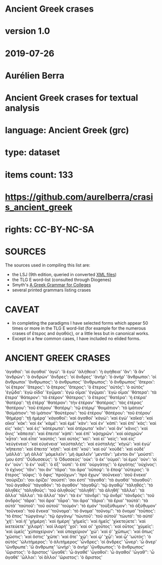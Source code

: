 # Ancient Greek crases
# version 1.0
# 2019-07-26
# Aurélien Berra
# 
# Ancient Greek crases for textual analysis
# language: Ancient Greek (grc)
# type: dataset
# items count: 133
# https://github.com/aurelberra/crasis_ancient_greek
# rights: CC-BY-NC-SA

# SOURCES

The sources used in compiling this list are:
* the LSJ (9th edition, queried in converted [XML files](https://github.com/gcelano/LSJ_GreekUnicode))
* the TLG E word-list (consulted through Diogenes)
* Smyth's [A Greek Grammar for Colleges](http://www.perseus.tufts.edu/hopper/text?doc=Perseus%3Atext%3A1999.04.0007%3Apart%3D1%3Achapter%3D2%3Asection%3D3)
* several printed grammars listing crases

# CAVEAT

* In completing the paradigms I have selected forms which appear 50 times or more in the TLG E word-list (for example for the numerous crases of ἕτερος and ἀγαθός), or a little less but in canonical works.
* Except in a few common cases, I have included no elided forms.

# ANCIENT GREEK CRASES

'ἁγαθαί': 'αἱ ἀγαθαί'
'ἁγώ': 'ἃ ἐγώ'
'ἁλήθεια': 'ἡ ἀγήθεια'
'ἅν': 'ἃ ἄν'
'ἁνδρών': 'ὁ ἀνδρών'
'ἅνδρες': 'οἱ ἄνδρες'
'ἁνήρ': 'ὁ ἀνήρ'
'ἅνθρωποι': 'οἱ ἄνθρωποι'
'ἅνθρωπος': 'ὁ ἀνθρωπος'
'ἅνθρωπος': 'ὁ ἄνθρωπος'
'ἅτεροι': 'οἱ ἕτεροι'
'ἅτερος': 'ὁ ἅτερος'
'ἅτερος': 'ὁ ἕτερος'
'αὑτός': 'ὁ αὐτός'
'ἐγᾦδα': 'ἐγὼ οἶδα'
'ἐγᾦμαι': 'ἐγὼ οἶμαι'
'ἐγῷμαι': 'ἐγὼ οἶμαι'
'θάτερα': 'τὰ ἕτερα'
'θάτερον': 'τὸ ἑτέρον'
'θάτερος': 'ὁ ἕτερος'
'θατέρα': 'ἡ ἑτέρα'
'θατέρᾳ': 'τῇ ἑτέρᾳ'
'θατέραν': 'τὴν ἑτέραν'
'θατέρας': 'τὰς ἑτέρας'
'θατέρου': 'τοῦ ἑτέρου'
'θατέρῳ': 'τῷ ἑτέρῳ'
'θοιμάτιον': 'τὸ ἱμάτιον'
'θοἰμάτιον': 'τὸ ἱμάτιον'
'θοὐτέρου': 'τοῦ ἑτέρου'
'θἀτέρου': 'τοῦ ἑτέρου'
'θἠμέρᾳ': 'τῇ ἡμέρᾳ'
'κἀγαθοί': 'καὶ ἀγαθοί'
'κἀγώ': 'καὶ ἐγώ'
'καἴκα': 'καὶ αἴκα'
'κἀκ': 'καὶ ἐκ'
'κἀμέ': 'καὶ ἐμέ'
'κἀν': 'καὶ ἐν'
'κἀπί': 'καὶ ἐπί'
'κἀς': 'καὶ εἰς'
'κἀς': 'καὶ ἐς'
'κἀτέρωτα': 'καὶ ἀτέρωτα'
'κἄν': 'καὶ ἄν'
'κἄνις': 'καὶ ἄνις'
'κἄπειτα': 'καὶ ἔπειτα'
'κᾀπί': 'καὶ ἐπί'
'κᾀσχρῶν': 'καὶ αἰσχρῶν'
'κᾆτα': 'καὶ εἶτα'
'καὐτός': 'καὶ αὐτός'
'κεἰ': 'καὶ εἰ'
'κεἰς': 'καὶ εἰς'
'κεὐγένεια': 'καὶ εὐγένεια'
'κεὐσταλής': 'καὶ εὐσταλής'
'κἠγώ': 'καὶ ἐγώ'
'κἤπειτα': 'καὶ ἔπειτα'
'κἠπί': 'καὶ ἐπί'
'κοὐ': 'καὶ οὐ'
'κοὐδέ': 'καὶ οὐδέ'
'μἀλλά': 'μὴ ἀλλά'
'μἀμελεῖν': 'μὴ ἀμελεῖν'
'μεντἄν': 'μέντοι ἄν'
'μοὐστί': 'μου ἐστί'
'Οὑδυσσεύς': 'ὁ Ὀδυσσεύς'
'οὑκ': 'ὁ ἐκ'
'οὑμοί': 'οἱ ἐμοί'
'οὑν': 'οἱ ἐν'
'οὑν': 'ὁ ἐν'
'οὑξ': 'ὁ ἐξ'
'οὑπί': 'ὁ ἐπί'
'οὑργάτης': 'ὁ ἐργάτης'
'οὑχῖνος': 'ὁ ἐχῖνος'
'τἄν': 'τοι ἄν'
'τἄρα': 'τοι ἄρα'
'οὕποψ': 'ὁ ἔποψ'
'οὕτερος': 'ὁ ἕτερος'
'οὕφις': 'ὁ ὄφις'
'προὔχων': 'πρὸ ἔχων'
'σοὔνεκα': 'σοῦ ἕνεκα'
'σοὐρίζει': 'σοι ὁρίζει'
'σοὐστί': 'σοι ἐστί'
'τἀγαθά': 'τὰ ἀγαθά'
'τἀγαθοῦ': 'τοῦ ἀγαθοῦ'
'τἀγαθόν': 'τὸ ἀγαθόν'
'τἀγαθῷ': 'τῷ ἀγαθῷ'
'τἀληθές': 'τὸ ἀληθές'
'τἀληθοῦς': 'τοῦ ἀληθοῦς'
'τἀληθῆ': 'τὰ ἀληθῆ'
'τἄλλα': 'τὰ ἄλλα'
'τἆλλα': 'τὰ ἄλλα'
'τἀν': 'τὰ ἐν'
'τἀνδρί': 'τῷ ἀνδρί'
'τἀνδρός': 'τοῦ ἀνδρός'
'τἄρα': 'τοὶ ἄρα'
'τἆρα': 'τοι ἄρα'
'τἄρια': 'τὰ ἔρια'
'ταὐτά': 'τὰ αὐτά'
'ταὐτοῦ': 'τοῦ αὐτοῦ'
'τοὐμόν': 'τὸ ἐμόν'
'τοὐξύθυμον': 'τὸ ὀξύθυμον'
'τοὔνεκα': 'τοῦ ἕνεκα'
'τοὔνομα': 'τὸ ὄνομα'
'τοὔνομ’': 'τὸ ὄνομα'
'τοὖπος': 'τὸ ἔπος'
'τὠργάνῳ': 'τῷ ὀργάνῳ'
'τὠυτοῦ': 'τοῦ αὐτοῦ'
'τὠυτό': 'τὸ αὐτό'
'χἠ': 'καὶ ἡ'
'χἠμέρη': 'καὶ ἡμέρη'
'χἠμεῖς': 'καὶ ἡμεῖς'
'χἰκετεύετε': 'καὶ ἱκετεύετε'
'χἰλαρή': 'καὶ ἱλαρή'
'χοἰ': 'καὶ οἱ'
'χοὖτος': 'καὶ οὗτος'
'χὐμεῖς': 'καὶ ὑμεῖς'
'χὐποχείριον': 'καὶ ὑποχείριον'
'χὠ': 'καὶ ὁ'
'χὤπως': 'καὶ ὅπως'
'χὤστις': 'καὶ ὅστις'
'χὤτε': 'καὶ ὅτε'
'χᾠ': 'καὶ ᾠ'
'χᾦ': 'καὶ  ᾧ'
'ωὐτός': 'ὁ αὐτός'
'ὡλιτήμερος': 'ὁ ἀλιτήμερος'
'ὧνδρες': 'οἱ ἄνδρες'
'ὦνερ': 'ὦ ἄνερ'
'ὤνθρωπε': 'ὤ ἄνθρωπε'
'ὡνήρ': 'ὁ ἀνήρ'
'ὥνθρωπος': 'ὁ ἄνθρωπος'
'ὥριστος': 'ὁ ἄριστος'
'ὦγαθέ': 'ὦ ἀγαθέ'
'ὦγαθοί': 'ὦ ἀγαθοί'
'ὦγαθ’': 'ὦ ἀγαθέ'
'ὧλλοι': 'οἱ ἄλλοι'
'ὤριστος': 'ὁ ἄριστος'
